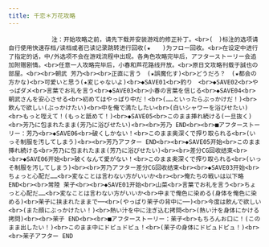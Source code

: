 ```yaml
---
title: 千恋＊万花攻略
---
```


                注：开始攻略之前，请先下载并安装游戏的修正补丁。<br>(　)标注的选项请自行使用快速存档/读档或者已读记录跳转进行回收(★　　)为フロー回收。<br>在设定中进行了指定的话，中/外选项不会在游戏流程中出现。各角色攻略完毕后，アフターストーリー会追加附赠剧情。<br>任意一人攻略完毕后，小春和芦花路线开放。<br>原日文攻略刊载于誠也の部屋。<br><br>朝武 芳乃<br><br>正直に言う　(★誤魔化す)<br>どうだろ？　(★都会の方かな)<br>可愛いと思う(★変じゃないよ)<br>◆SAVE01<br>釣り　<br>◆SAVE02<br>やっぱダメ<br>言葉でお礼を言う<br>◆SAVE03<br>小春の言葉を信じる<br>◆SAVE04<br>朝武さんを安心させる<br>初めてはやっぱり中だ！<br>(……といったらぶっかけだ！)<br>飲んで欲しい(ぶっかけたい)<br>中を俺で満たしたい<br>(白いシャワーを浴びせたい)<br>もっと咥えて！(もっと舐めて！)<br>◆SAVE05<br>このまま挿れ続ける(一旦抜く)<br>芳乃に包まれたまま(芳乃に浴びせたい)<br><br>芳乃 END<br><br>■アフターストーリー：芳乃<br>◆SAVE06<br>破くしかない！<br>このまま奥深くで搾り取られる<br>(いっそ制服を汚してしまう)<br><br>芳乃アフター END<br><br>◆SAVE05开始<br>このまま挿れ続ける<br>芳乃に包まれたまま(芳乃に浴びせたい)<br><br>差分CG回收结束<br><br>◆SAVE06开始<br>破くなんて愛がない！<br>このまま奥深くで搾り取られる<br>(いっそ制服を汚してしまう)<br><br>芳乃アフター差分CG回收结束<br><br>◆SAVE03开始<br>ちょっと心配だ……<br>変なことは言わない方がいいか<br><br>俺たちの戦いは以下略 END<br><br>常陸 茉子<br><br>◆SAVE01开始<br>山菜<br>言葉でお礼を言う<br>ちょっと心配だ……<br>変なことは言わない方がいいか<br>中まで俺色に染める(身体を俺色に染める)<br>茉子に挟まれたままで──<br>(やっぱり茉子の背中に──)<br>今度は飲んで欲しい<br>(また顔にぶっかけたい！)<br>熱い汁を中に注ぎ込む拷問<br>(熱い汁を身体にかける拷問)<br><br>茉子 END<br><br>■アフターストーリー：茉子<br>もちろんお口に！(このまま出したい！)<br>このまま中にドピュドピュ！<br>(茉子の身体にドピュドピュ！)<br><br>茉子アフター END
              
